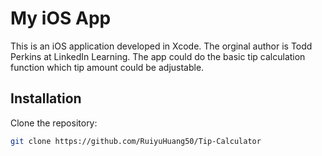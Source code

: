 # My iOS App

This is an iOS application developed in Xcode. The orginal author is Todd Perkins at LinkedIn Learning.
The app could do the basic tip calculation function which tip amount could be adjustable.

## Installation

Clone the repository:
```bash
git clone https://github.com/RuiyuHuang50/Tip-Calculator
